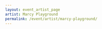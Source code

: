 ```yaml
---
layout: event_artist_page
artist: Marcy Playground
permalink: /event/artist/marcy-playground/
---
```



